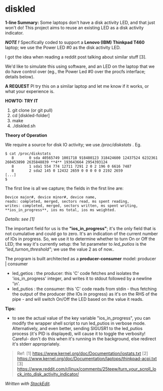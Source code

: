 # diskled

**1-line Summary:**
Some laptops don't have a disk activity LED, and that just won't do! 
This project aims to reuse an existing LED as a disk activity indicator.

***NOTE !***
Specifically coded to support a **Lenovo (IBM) Thinkpad T460** laptop; we use the Power LED \#0 as the disk activity LED.

I got the idea when reading a reddit post talking about similar stuff [3].

We'd like to simulate this using software, and an LED on the laptop that we
do have control over (eg., the Power Led #0 over the procfs interface; details below).


**A REQUEST**
Pl try this on a similar laptop and let me know if it works, or what your
experience is.


**HOWTO: TRY IT**

1. git clone  (or git pull)
2. cd [diskled-folder]
3. make
4. ./diskled.sh


**Theory of Operation**

We require a source for disk IO activity; we use */proc/diskstats* .
Eg.

    $ cat /proc/diskstats
       8       0 sda 40565749 1001718 918480123 318424600 12437524 6232361 260453890 2635848839 **4** 193643664 2954393124
       8       1 sda1 554 774 12711 7291 2 0 2 196 0 6616 7487
       8       2 sda2 145 0 12432 2659 0 0 0 0 0 2192 2659
    [...]
    $

The first line is all we capture; the fields in the first line are:

	Device major#, device minor#, device name, 
	reads: completed, merged, sectors read, ms spent reading, 
	writes: completed, merged, sectors written, ms spent writing, 
	**ios_in_progress**, ios ms total, ios ms weighted.
*Details: see [1]*

The important field for us is the **"ios_in_progress"**; it's the only field that is not cumulative and could go to zero. It's an indication of the current
number of IOs in progress. So, we use it to determine whether to turn On or
Off the LED; the way it's currently setup:
the 1st parameter to *led_putios* is the *"led_turnon_threshold"*; we use the
 value 2 as of now..

The program is built architected as a **producer-consumer** model:
     producer | consumer
- led_getios : the producer: this 'C' code fetches and isolates the
  'ios_in_progress' integer, and writes it to stdout followed by a newline '\n'.
- led_putios : the consumer: this 'C' code reads from stdin - thus fetching the
  output of the producer (the IOs in progress) as it's on the RHS of the pipe -
  and will switch On/Off the LED based on the value it reads.

**Tips:**
- to see the actual value of the key variable "ios_in_progress", you can modify
  the wrapper shell script to run led_putios in verbose mode.
  Alternatively, and even better, sending SIGUSR1 to the led_putios process (it's
  PID is displayed), will cause it to toggle the verbosity!
  Careful- don't do this when it's running in the background, else redirect
  it's stderr appropriately.

>Ref:
[1] https://www.kernel.org/doc/Documentation/iostats.txt
[2] https://www.kernel.org/doc/Documentation/laptops/thinkpad-acpi.txt
[3] https://www.reddit.com/r/linux/comments/25teew/turn_your_scroll_lock_into_disk_activity_indicator/

*Written with [StackEdit](https://stackedit.io/).*
